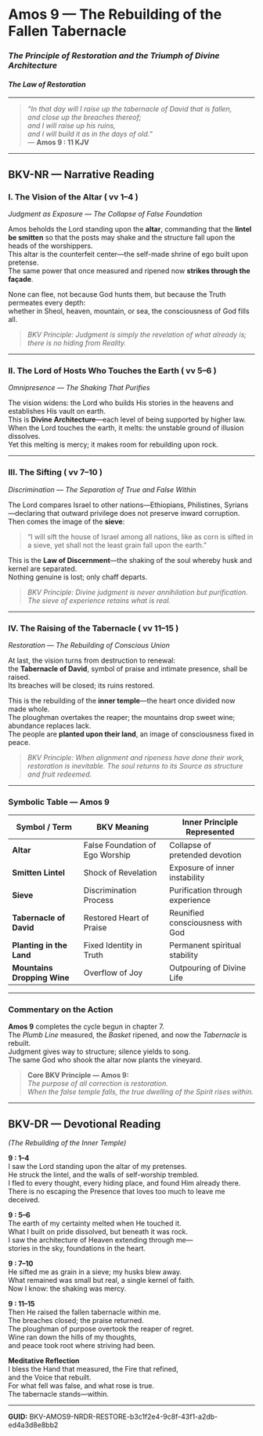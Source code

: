 # Amos 9 — The Rebuilding of the Fallen Tabernacle
### *The Principle of Restoration and the Triumph of Divine Architecture*
#### *The Law of Restoration*  

---

> _“In that day will I raise up the tabernacle of David that is fallen,  
> and close up the breaches thereof;  
> and I will raise up his ruins,  
> and I will build it as in the days of old.”_  
> — **Amos 9 : 11 KJV**

---

## BKV-NR — Narrative Reading

### **I. The Vision of the Altar ( vv 1–4 )**  
*Judgment as Exposure — The Collapse of False Foundation*

Amos beholds the Lord standing upon the **altar**, commanding that the **lintel be smitten** so that the posts may shake and the structure fall upon the heads of the worshippers.  
This altar is the counterfeit center—the self-made shrine of ego built upon pretense.  
The same power that once measured and ripened now **strikes through the façade**.

None can flee, not because God hunts them, but because the Truth permeates every depth:  
whether in Sheol, heaven, mountain, or sea, the consciousness of God fills all.  

> *BKV Principle:* *Judgment is simply the revelation of what already is; there is no hiding from Reality.*

---

### **II. The Lord of Hosts Who Touches the Earth ( vv 5–6 )**  
*Omnipresence — The Shaking That Purifies*

The vision widens: the Lord who builds His stories in the heavens and establishes His vault on earth.  
This is **Divine Architecture**—each level of being supported by higher law.  
When the Lord touches the earth, it melts: the unstable ground of illusion dissolves.  
Yet this melting is mercy; it makes room for rebuilding upon rock.

---

### **III. The Sifting ( vv 7–10 )**  
*Discrimination — The Separation of True and False Within*

The Lord compares Israel to other nations—Ethiopians, Philistines, Syrians—declaring that outward privilege does not preserve inward corruption.  
Then comes the image of the **sieve**:  
> “I will sift the house of Israel among all nations, like as corn is sifted in a sieve, yet shall not the least grain fall upon the earth.”

This is the **Law of Discernment**—the shaking of the soul whereby husk and kernel are separated.  
Nothing genuine is lost; only chaff departs.  

> *BKV Principle:* *Divine judgment is never annihilation but purification. The sieve of experience retains what is real.*

---

### **IV. The Raising of the Tabernacle ( vv 11–15 )**  
*Restoration — The Rebuilding of Conscious Union*

At last, the vision turns from destruction to renewal:  
the **Tabernacle of David**, symbol of praise and intimate presence, shall be raised.  
Its breaches will be closed; its ruins restored.  

This is the rebuilding of the **inner temple**—the heart once divided now made whole.  
The ploughman overtakes the reaper; the mountains drop sweet wine; abundance replaces lack.  
The people are **planted upon their land**, an image of consciousness fixed in peace.  

> *BKV Principle:* *When alignment and ripeness have done their work, restoration is inevitable. The soul returns to its Source as structure and fruit redeemed.*

---

### **Symbolic Table — Amos 9**

| Symbol / Term | BKV Meaning | Inner Principle Represented |
|----------------|-------------|-----------------------------|
| **Altar** | False Foundation of Ego Worship | Collapse of pretended devotion |
| **Smitten Lintel** | Shock of Revelation | Exposure of inner instability |
| **Sieve** | Discrimination Process | Purification through experience |
| **Tabernacle of David** | Restored Heart of Praise | Reunified consciousness with God |
| **Planting in the Land** | Fixed Identity in Truth | Permanent spiritual stability |
| **Mountains Dropping Wine** | Overflow of Joy | Outpouring of Divine Life |

---

### **Commentary on the Action**

**Amos 9** completes the cycle begun in chapter 7.  
The *Plumb Line* measured, the *Basket* ripened, and now the *Tabernacle* is rebuilt.  
Judgment gives way to structure; silence yields to song.  
The same God who shook the altar now plants the vineyard.  

> **Core BKV Principle — Amos 9:**  
> *The purpose of all correction is restoration.  
> When the false temple falls, the true dwelling of the Spirit rises within.*

---

## BKV-DR — Devotional Reading  
*(The Rebuilding of the Inner Temple)*

**9 : 1–4**  
I saw the Lord standing upon the altar of my pretenses.  
He struck the lintel, and the walls of self-worship trembled.  
I fled to every thought, every hiding place, and found Him already there.  
There is no escaping the Presence that loves too much to leave me deceived.  

**9 : 5–6**  
The earth of my certainty melted when He touched it.  
What I built on pride dissolved, but beneath it was rock.  
I saw the architecture of Heaven extending through me—  
stories in the sky, foundations in the heart.  

**9 : 7–10**  
He sifted me as grain in a sieve; my husks blew away.  
What remained was small but real, a single kernel of faith.  
Now I know: the shaking was mercy.  

**9 : 11–15**  
Then He raised the fallen tabernacle within me.  
The breaches closed; the praise returned.  
The ploughman of purpose overtook the reaper of regret.  
Wine ran down the hills of my thoughts,  
and peace took root where striving had been.  

**Meditative Reflection**  
I bless the Hand that measured, the Fire that refined,  
and the Voice that rebuilt.  
For what fell was false, and what rose is true.  
The tabernacle stands—within.  

---

**GUID:** BKV-AMOS9-NRDR-RESTORE-b3c1f2e4-9c8f-43f1-a2db-ed4a3d8e8bb2






